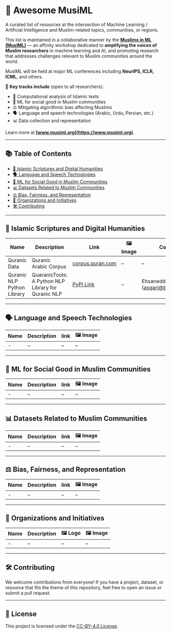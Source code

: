 # 🌙 Awesome MusiML

A curated list of resources at the intersection of Machine Learning / Artificial Intelligence and Muslim-related topics, communities, or regions.

This list is maintained in a collaborative manner by the [**Muslims in ML (MusIML)**](https://www.musiml.org) — an affinity workshop dedicated to **amplifying the voices of Muslim researchers** in machine learning and AI, and promoting research that addresses challenges relevant to Muslim communities around the world.

MusIML will be held at major ML conferences including **NeurIPS, ICLR, ICML**, and others.

🕌 **Key tracks include** (open to all researchers):
- 🕋 Computational analysis of Islamic texts  
- 🤲 ML for social good in Muslim communities  
- ⚖️ Mitigating algorithmic bias affecting Muslims  
- 🗣️ Language and speech technologies (Arabic, Urdu, Persian, etc.)  
- 📊 Data collection and representation  

Learn more at **[www.musiml.org](https://www.musiml.org)**.

---

## 📚 Table of Contents

- [🕋 Islamic Scriptures and Digital Humanities](#-islamic-scriptures-and-digital-humanities)
- [🗣️ Language and Speech Technologies](#-language-and-speech-technologies)
- [🤲 ML for Social Good in Muslim Communities](#-ml-for-social-good-in-muslim-communities)
- [📊 Datasets Related to Muslim Communities](#-datasets-related-to-muslim-communities)
- [⚖️ Bias, Fairness, and Representation](#-bias-fairness-and-representation)
- [🏢 Organizations and Initiatives](#-organizations-and-initiatives)
- [🛠️ Contributing](#-contributing)

---

## 🕋 Islamic Scriptures and Digital Humanities

| Name | Description | Link | 🖼️ Image | Contact |
|------|-------------|------|----------|---------|
| Quranic Data | Quranic Arabic Corpus | [corpus.quran.com](https://corpus.quran.com/) | – | – |
| Quranic NLP Python Library | QuaranicTools: A Python NLP Library for Quranic NLP | [PyPI Link](https://pypi.org/project/quranic-nlp/) | – | Ehsaneddin Asgari (asgari@berkeley.edu) |


---

## 🗣️ Language and Speech Technologies

| Name | Description | link | 🖼️ Image |
|------|-------------|---------|----------|
| - | – | – | – |

---

## 🤲 ML for Social Good in Muslim Communities

| Name | Description | link | 🖼️ Image |
|------|-------------|---------|----------|
| - | – | – | – |

---

## 📊 Datasets Related to Muslim Communities

| Name | Description | link | 🖼️ Image |
|------|-------------|---------|----------|
| - | – | – | – |

---

## ⚖️ Bias, Fairness, and Representation

| Name | Description | link | 🖼️ Image |
|------|-------------|---------|----------|
| - | – | – | – |

---

## 🏢 Organizations and Initiatives

| Name | Description | 🖼️ Logo | 🖼️ Image |
|------|-------------|---------|----------|
| - | – | – | – |

---

## 🛠️ Contributing

We welcome contributions from everyone! If you have a project, dataset, or resource that fits the theme of this repository, feel free to open an issue or submit a pull request. 

---

## 🧾 License

This project is licensed under the [CC-BY-4.0 License](https://creativecommons.org/licenses/by/4.0/).

